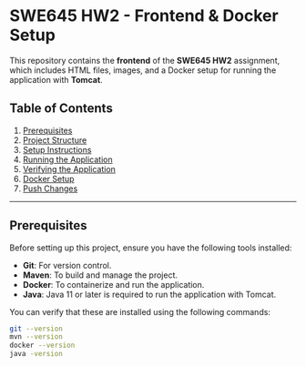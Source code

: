 # SWE645 HW2 - Frontend & Docker Setup

This repository contains the **frontend** of the **SWE645 HW2** assignment, which includes HTML files, images, and a Docker setup for running the application with **Tomcat**.

## Table of Contents
1. [Prerequisites](#prerequisites)
2. [Project Structure](#project-structure)
3. [Setup Instructions](#setup-instructions)
4. [Running the Application](#running-the-application)
5. [Verifying the Application](#verifying-the-application)
6. [Docker Setup](#docker-setup)
7. [Push Changes](#push-changes)

---

## Prerequisites

Before setting up this project, ensure you have the following tools installed:

- **Git**: For version control.
- **Maven**: To build and manage the project.
- **Docker**: To containerize and run the application.
- **Java**: Java 11 or later is required to run the application with Tomcat.

You can verify that these are installed using the following commands:

```bash
git --version
mvn --version
docker --version
java -version

